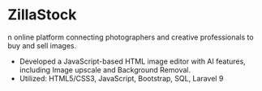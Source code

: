 # ZillaStock
n online platform connecting photographers and creative professionals to buy and sell images.
- Developed a JavaScript-based HTML image editor with AI features, including Image upscale and Background
Removal.
- Utilized: HTML5/CSS3, JavaScript, Bootstrap, SQL, Laravel 9
